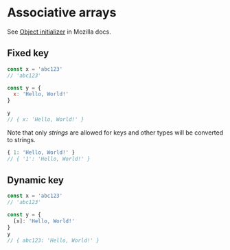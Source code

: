 # Associative arrays


See [Object initializer](https://developer.mozilla.org/en-US/docs/Web/JavaScript/Reference/Operators/Object_initializer) in Mozilla docs.


## Fixed key

```javascript
const x = 'abc123'
// 'abc123'

const y = {
  x: 'Hello, World!'
}

y
// { x: 'Hello, World!' }
```

Note that only _strings_ are allowed for keys and other types will be converted to strings.

```javascript
{ 1: 'Hello, World!' }
// { '1': 'Hello, World!' }
```


## Dynamic key

```javascript
const x = 'abc123'
// 'abc123'

const y = {
  [x]: 'Hello, World!'
}
y
// { abc123: 'Hello, World!' }
```
